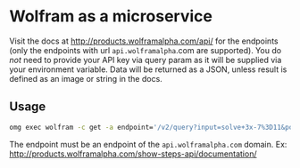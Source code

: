 # Wolfram as a microservice

Visit the docs at http://products.wolframalpha.com/api/ for the endpoints (only the endpoints with url `api.wolframalpha`.com are supported).
You do *not* need to provide your API key via query param as it will be supplied via your environment variable.
Data will be returned as a JSON, unless result is defined as an image or string in the docs.

## Usage

```sh
omg exec wolfram -c get -a endpoint='/v2/query?input=solve+3x-7%3D11&podstate=Result__Step-by-step+solution'
```

The endpoint must be an endpoint of the `api.wolframalpha.com` domain. Ex: http://products.wolframalpha.com/show-steps-api/documentation/
